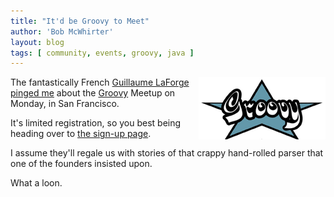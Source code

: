 ```yaml
---
title: "It'd be Groovy to Meet"
author: 'Bob McWhirter'
layout: blog
tags: [ community, events, groovy, java ]
---
```

<a title="Groovy" href="http://groovy.codehaus.org/">
  <img align="right" alt="groovy.png" id="image255" title="groovy.png" src="/blog/assets/groovy.png"/>
</a>The fantastically French <a title="Guillaume's blog about it" href="http://glaforge.free.fr/weblog/index.php?itemid=213">Guillaume LaForge pinged me</a> about the <a title="Groovy Home" href="http://groovy.codehaus.org/">Groovy</a> Meetup on Monday, in San Francisco.

It's limited registration, so you best being heading over to <a title="Sign up!" href="http://www.nofluffjuststuff.com/groovygrailsmeetup/registration/register">the sign-up page</a>.

I assume they'll regale us with stories of that crappy hand-rolled parser that one of the founders insisted upon.

What a loon.
